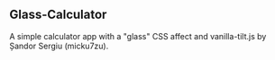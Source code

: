 ## Glass-Calculator ##

A simple calculator app with a "glass" CSS affect and vanilla-tilt.js by Șandor Sergiu (micku7zu).

